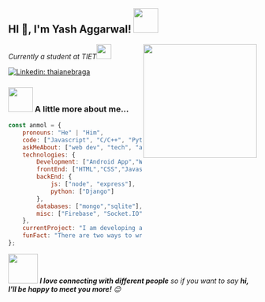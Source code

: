 <h2>HI 👋, I'm Yash Aggarwal! <img src="https://media.giphy.com/media/12oufCB0MyZ1Go/giphy.gif" width="50"></h2>
<img align='right' src="https://media.giphy.com/media/M9gbBd9nbDrOTu1Mqx/giphy.gif" width="230">
<p><em>Currently a student at TIET<img src="https://media.giphy.com/media/WUlplcMpOCEmTGBtBW/giphy.gif" width="30"> 
</em></p>

[![Linkedin: thaianebraga](https://img.shields.io/badge/-anmol-blue?style=flat-square&logo=Linkedin&logoColor=white&link=https://www.linkedin.com/in/yashaggarwal85d/)](https://www.linkedin.com/in/yashaggarwal85d/)

### <img src="https://media.giphy.com/media/VgCDAzcKvsR6OM0uWg/giphy.gif" width="50"> A little more about me...  

```javascript
const anmol = {
    pronouns: "He" | "Him",
    code: ["Javascript", "C/C++", "Python", "Bash"],
    askMeAbout: ["web dev", "tech", "app dev", "photography"],
    technologies: {
        Development: ["Android App","Web App"],
        frontEnd: ["HTML","CSS","Javascript","React","React Native"],
        backEnd: {
            js: ["node", "express"],
            python: ["Django"]
        },
        databases: ["mongo","sqlite"],
        misc: ["Firebase", "Socket.IO"]
    },
    currentProject: "I am developing a chat application powered by blockchain and cryptography"
    funFact: "There are two ways to write error-free programs; only the third one works"
};
```

<img src="https://media.giphy.com/media/LnQjpWaON8nhr21vNW/giphy.gif" width="60"> <em><b>I love connecting with different people</b> so if you want to say <b>hi, I'll be happy to meet you more!</b> 😊</em>
